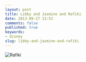 ```yaml
---
layout: post
title: Libby and Jasmine and Rafiki
date: 2013-09-27 13:53
comments: false
published: true
keywords:
- disney
slug: libby-and-jasmine-and-rafiki
---
```

![Rafiki](http://media.eick.us/media/photographs/2013/2013-07-03/photo-1.jpg)
